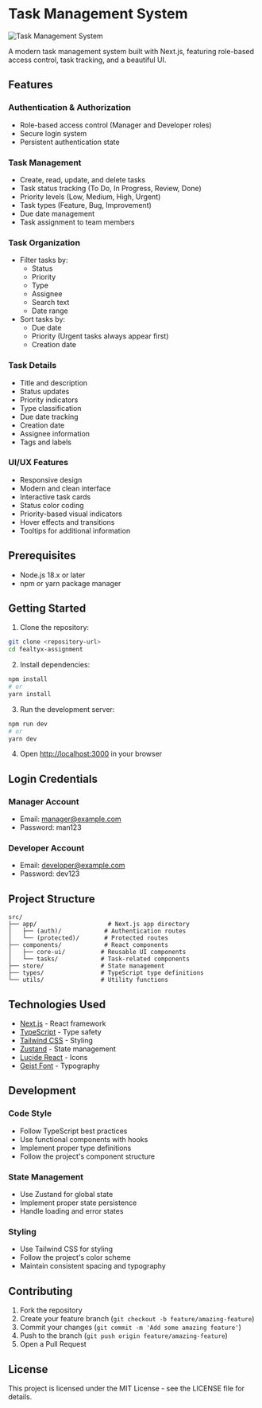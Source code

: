 # Task Management System

![Task Management System](./assets/image.png)

A modern task management system built with Next.js, featuring role-based access control, task tracking, and a beautiful UI.

## Features

### Authentication & Authorization

- Role-based access control (Manager and Developer roles)
- Secure login system
- Persistent authentication state

### Task Management

- Create, read, update, and delete tasks
- Task status tracking (To Do, In Progress, Review, Done)
- Priority levels (Low, Medium, High, Urgent)
- Task types (Feature, Bug, Improvement)
- Due date management
- Task assignment to team members

### Task Organization

- Filter tasks by:
  - Status
  - Priority
  - Type
  - Assignee
  - Search text
  - Date range
- Sort tasks by:
  - Due date
  - Priority (Urgent tasks always appear first)
  - Creation date

### Task Details

- Title and description
- Status updates
- Priority indicators
- Type classification
- Due date tracking
- Creation date
- Assignee information
- Tags and labels

### UI/UX Features

- Responsive design
- Modern and clean interface
- Interactive task cards
- Status color coding
- Priority-based visual indicators
- Hover effects and transitions
- Tooltips for additional information

## Prerequisites

- Node.js 18.x or later
- npm or yarn package manager

## Getting Started

1. Clone the repository:

```bash
git clone <repository-url>
cd fealtyx-assignment
```

2. Install dependencies:

```bash
npm install
# or
yarn install
```

3. Run the development server:

```bash
npm run dev
# or
yarn dev
```

4. Open [http://localhost:3000](http://localhost:3000) in your browser

## Login Credentials

### Manager Account

- Email: manager@example.com
- Password: man123

### Developer Account

- Email: developer@example.com
- Password: dev123

## Project Structure

```
src/
├── app/                    # Next.js app directory
│   ├── (auth)/            # Authentication routes
│   └── (protected)/       # Protected routes
├── components/            # React components
│   ├── core-ui/          # Reusable UI components
│   └── tasks/            # Task-related components
├── store/                # State management
├── types/                # TypeScript type definitions
└── utils/                # Utility functions
```

## Technologies Used

- [Next.js](https://nextjs.org/) - React framework
- [TypeScript](https://www.typescriptlang.org/) - Type safety
- [Tailwind CSS](https://tailwindcss.com/) - Styling
- [Zustand](https://github.com/pmndrs/zustand) - State management
- [Lucide React](https://lucide.dev/) - Icons
- [Geist Font](https://vercel.com/font) - Typography

## Development

### Code Style

- Follow TypeScript best practices
- Use functional components with hooks
- Implement proper type definitions
- Follow the project's component structure

### State Management

- Use Zustand for global state
- Implement proper state persistence
- Handle loading and error states

### Styling

- Use Tailwind CSS for styling
- Follow the project's color scheme
- Maintain consistent spacing and typography

## Contributing

1. Fork the repository
2. Create your feature branch (`git checkout -b feature/amazing-feature`)
3. Commit your changes (`git commit -m 'Add some amazing feature'`)
4. Push to the branch (`git push origin feature/amazing-feature`)
5. Open a Pull Request

## License

This project is licensed under the MIT License - see the LICENSE file for details.
